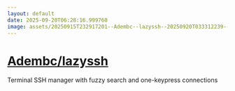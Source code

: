 ```yaml
---
layout: default
date: 2025-09-20T06:28:16.999760
image: assets/20250915T232917201--Adembc--lazyssh--20250920T033312239--cropped.png
---
```


# [Adembc/lazyssh](https://github.com/Adembc/lazyssh)

Terminal SSH manager with fuzzy search and one-keypress connections
